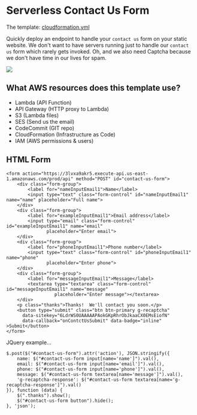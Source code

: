 # Serverless Contact Us Form

The template: [cloudformation.yml](cloudformation.yml)

Quickly deploy an endpoint to handle your `contact us` form on your static website.  We don't want to have servers running just to handle our `contact us` form which rarely gets invoked.  Oh, and we also need Captcha because we don't have time in our lives for spam.

<a href="https://console.aws.amazon.com/cloudformation/home#/stacks/new?stackName=&templateURL=https://s3.amazonaws.com/thestackshack/serverless-contact-us-form/cloudformation.yml"><img src="https://s3.amazonaws.com/cloudformation-examples/cloudformation-launch-stack.png"/></a>

## What AWS resources does this template use?
* Lambda (API Function)
* API Gateway (HTTP proxy to Lambda)
* S3 (Lambda files)
* SES (Send us the email)
* CodeCommit (GIT repo)
* CloudFormation (Infrastructure as Code)
* IAM (AWS permissions & users)

## HTML Form
```
<form action="https://3lvxa9akr5.execute-api.us-east-1.amazonaws.com/prod/api" method="POST" id="contact-us-form">
    <div class="form-group">
        <label for="nameInputEmail1">Name</label>
        <input type="text" class="form-control" id="nameInputEmail1" name="name" placeholder="Full name">
    </div>
    <div class="form-group">
        <label for="exampleInputEmail1">Email address</label>
        <input type="email" class="form-control" id="exampleInputEmail1" name="email"
               placeholder="Enter email">
    </div>
    <div class="form-group">
        <label for="phoneInputEmail1">Phone number</label>
        <input type="text" class="form-control" id="phoneInputEmail1" name="phone"
               placeholder="Enter phone">
    </div>
    <div class="form-group">
        <label for="messageInputEmail1">Message</label>
        <textarea type="textarea" class="form-control" id="messageInputEmail1" name="message"
                  placeholder="Enter message"></textarea>
    </div>
    <p class="thanks">Thanks!  We'll contact you soon.</p>
    <button type="submit" class="btn btn-primary g-recaptcha"
      data-sitekey="6LdrWS0UAAAAAPAokGKpRhrObJkaaCX0EMsEiofN"
      data-callback="onContctUsSubmit" data-badge="inline" >Submit</button>
</form>
```
JQuery example...
```
$.post($("#contact-us-form").attr('action'), JSON.stringify({
    name: $("#contact-us-form input[name='name']").val(),
    email: $("#contact-us-form input[name='email']").val(),
    phone: $("#contact-us-form input[name='phone']").val(),
    message: $("#contact-us-form textarea[name='message']").val(),
    'g-recaptcha-response': $("#contact-us-form textarea[name='g-recaptcha-response']").val()
}), function (data) {
    $(".thanks").show();
    $("#contact-us-form button").hide();
}, 'json');
```